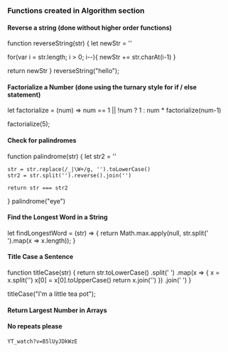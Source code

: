 ### Functions created in Algorithm section


#### Reverse a string (done without higher order functions)

function reverseString(str) {
  let newStr = ''
  
  for(var i = str.length; i > 0; i--){
    newStr += str.charAt(i-1)
  }
  
  return newStr
}
reverseString("hello");


#### Factorialize a Number (done using the turnary style for if / else statement)

let factorialize = (num) => num == 1 || !num ? 1 : num * factorialize(num-1)

factorialize(5);



#### Check for palindromes
function palindrome(str) {
    let str2 = ''
  
    str = str.replace(/_|\W+/g, '').toLowerCase()
    str2 = str.split('').reverse().join('')
  
    return str === str2
}
palindrome("eye")


#### Find the Longest Word in a String
let findLongestWord = (str) => {
    return Math.max.apply(null, str.split(' ').map(x => x.length));
}

#### Title Case a Sentence
function titleCase(str) {
  return  str.toLowerCase()
              .split(' ')
               .map(x => {
                  x = x.split('')
                  x[0] = x[0].toUpperCase()
                  return x.join('')
                })
                .join(' ')
}

titleCase("I'm a little tea pot");


#### Return Largest Number in Arrays



#### No repeats please
	YT_watch?v=B5lUyJDkWzE
